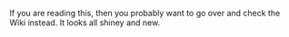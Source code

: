If you are reading this, then you probably want to go over and check the Wiki instead. It looks all shiney and new.